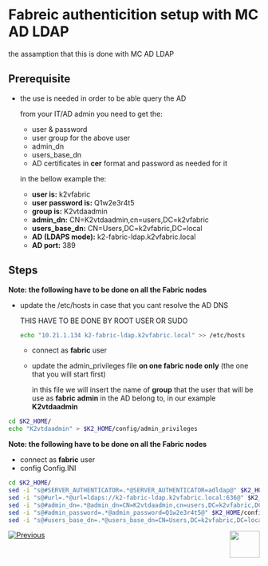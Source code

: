 # Fabreic authenticition setup with MC AD LDAP

the assamption that this is done with MC AD LDAP

## Prerequisite

- the use is needed in order to be able query the AD 

  from your IT/AD admin you need to get the:

  - user & password
  - user group for the above user
  - admin_dn 
  - users_base_dn
  - AD certificates in **cer**  format and password as needed for it

  in the bellow example the:

  - **user is:** k2vfabric
  - **user password is:** Q1w2e3r4t5
  - **group is:** K2vtdaadmin
  - **admin_dn:** CN=K2vtdaadmin,cn=users,DC=k2vfabric
  - **users_base_dn:** CN=Users,DC=k2vfabric,DC=local
  - **AD (LDAPS mode):** k2-fabric-ldap.k2vfabric.local
  - **AD port:** 389

## Steps

**Note: the following have to be done on all the Fabric nodes**

- update the /etc/hosts in case that you cant resolve the AD DNS

  THIS HAVE TO BE DONE BY ROOT USER OR SUDO

  ~~~bash
  echo "10.21.1.134 k2-fabric-ldap.k2vfabric.local" >> /etc/hosts
  ~~~

  - connect as **fabric** user 

  - update the admin_privileges file **on one fabric node only** (the one that you will start first)

    in this file we will insert the name of **group**  that the user that will be use as **fabric admin** in the AD belong to, in our example **K2vtdaadmin**

~~~bash
cd $K2_HOME/
echo "K2vtdaadmin" > $K2_HOME/config/admin_privileges
~~~

**Note: the following have to be done on all the Fabric nodes**

- connect as **fabric** user 
- config Config.INI

~~~bash
cd $K2_HOME/
sed -i "s@#SERVER_AUTHENTICATOR=.*@SERVER_AUTHENTICATOR=adldap@" $K2_HOME/config/config.ini
sed -i "s@#url=.*@url=ldaps://k2-fabric-ldap.k2vfabric.local:636@" $K2_HOME/config/config.ini
sed -i "s@#admin_dn=.*@admin_dn=CN=K2vtdaadmin,cn=users,DC=k2vfabric,DC=local@" $K2_HOME/config/config.ini
sed -i "s@#admin_password=.*@admin_password=Q1w2e3r4t5@" $K2_HOME/config/config.ini
sed -i "s@#users_base_dn=.*@users_base_dn=CN=Users,DC=k2vfabric,DC=local@" $K2_HOME/config/config.ini 
~~~

[![Previous](/articles/images/Previous.png)](/articles/26_fabric_security/06_data_masking.md)[<img align="right" width="60" height="54" src="/articles/images/Next.png">](/articles/26_fabric_security/12_web_login.md)